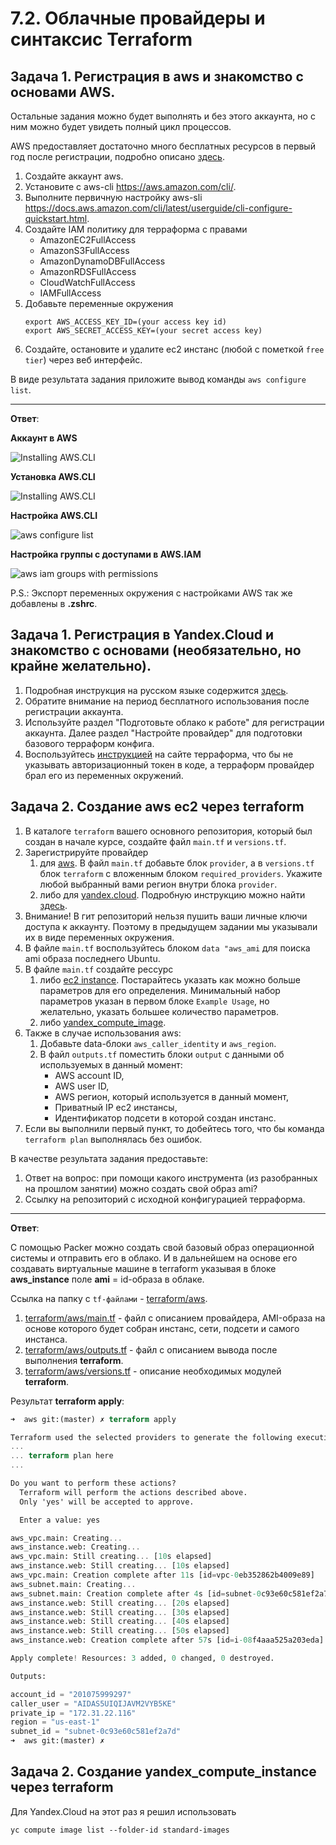 # 7.2. Облачные провайдеры и синтаксис Terraform

## Задача 1. Регистрация в aws и знакомство с основами AWS.

Остальные задания можно будет выполнять и без этого аккаунта, но с ним можно будет увидеть полный цикл процессов. 

AWS предоставляет достаточно много бесплатных ресурсов в первый год после регистрации, подробно описано [здесь](https://aws.amazon.com/free/).
1. Создайте аккаунт aws.
1. Установите c aws-cli https://aws.amazon.com/cli/.
1. Выполните первичную настройку aws-sli https://docs.aws.amazon.com/cli/latest/userguide/cli-configure-quickstart.html.
1. Создайте IAM политику для терраформа c правами
    * AmazonEC2FullAccess
    * AmazonS3FullAccess
    * AmazonDynamoDBFullAccess
    * AmazonRDSFullAccess
    * CloudWatchFullAccess
    * IAMFullAccess
1. Добавьте переменные окружения 
    ```
    export AWS_ACCESS_KEY_ID=(your access key id)
    export AWS_SECRET_ACCESS_KEY=(your secret access key)
    ```
1. Создайте, остановите и удалите ec2 инстанс (любой с пометкой `free tier`) через веб интерфейс. 

В виде результата задания приложите вывод команды `aws configure list`.

---

**Ответ**:

**Аккаунт в AWS**

![Installing AWS.CLI](assets/aws-personal-account.jpg)

**Установка AWS.CLI**

![Installing AWS.CLI](assets/installing-aws-cli.jpg)

**Настройка AWS.CLI**

![aws configure list](assets/aws-configure-list.jpg)

**Настройка группы с доступами в AWS.IAM**

![aws iam groups with permissions](assets/aws-iam-groups-with-permissions.jpg)

P.S.: Экспорт переменных окружения с настройками AWS так же добавлены в **.zshrc**.

## Задача 1. Регистрация в Yandex.Cloud и знакомство с основами (необязательно, но крайне желательно).

1. Подробная инструкция на русском языке содержится [здесь](https://cloud.yandex.ru/docs/solutions/infrastructure-management/terraform-quickstart).
2. Обратите внимание на период бесплатного использования после регистрации аккаунта. 
3. Используйте раздел "Подготовьте облако к работе" для регистрации аккаунта. Далее раздел "Настройте провайдер" для подготовки
базового терраформ конфига.
4. Воспользуйтесь [инструкцией](https://registry.terraform.io/providers/yandex-cloud/yandex/latest/docs) на сайте терраформа, что бы 
не указывать авторизационный токен в коде, а терраформ провайдер брал его из переменных окружений.

## Задача 2. Создание aws ec2 через terraform

1. В каталоге `terraform` вашего основного репозитория, который был создан в начале курсе, создайте файл `main.tf` и `versions.tf`.
2. Зарегистрируйте провайдер 
   1. для [aws](https://registry.terraform.io/providers/hashicorp/aws/latest/docs). В файл `main.tf` добавьте
   блок `provider`, а в `versions.tf` блок `terraform` с вложенным блоком `required_providers`. Укажите любой выбранный вами регион 
   внутри блока `provider`.
   2. либо для [yandex.cloud](https://registry.terraform.io/providers/yandex-cloud/yandex/latest/docs). Подробную инструкцию можно найти 
   [здесь](https://cloud.yandex.ru/docs/solutions/infrastructure-management/terraform-quickstart).
3. Внимание! В гит репозиторий нельзя пушить ваши личные ключи доступа к аккаунту. Поэтому в предыдущем задании мы указывали
их в виде переменных окружения. 
4. В файле `main.tf` воспользуйтесь блоком `data "aws_ami` для поиска ami образа последнего Ubuntu.  
5. В файле `main.tf` создайте рессурс 
   1. либо [ec2 instance](https://registry.terraform.io/providers/hashicorp/aws/latest/docs/resources/instance).
   Постарайтесь указать как можно больше параметров для его определения. Минимальный набор параметров указан в первом блоке 
   `Example Usage`, но желательно, указать большее количество параметров.
   2. либо [yandex_compute_image](https://registry.terraform.io/providers/yandex-cloud/yandex/latest/docs/resources/compute_image).
6. Также в случае использования aws:
   1. Добавьте data-блоки `aws_caller_identity` и `aws_region`.
   2. В файл `outputs.tf` поместить блоки `output` с данными об используемых в данный момент: 
       * AWS account ID,
       * AWS user ID,
       * AWS регион, который используется в данный момент, 
       * Приватный IP ec2 инстансы,
       * Идентификатор подсети в которой создан инстанс.  
7. Если вы выполнили первый пункт, то добейтесь того, что бы команда `terraform plan` выполнялась без ошибок. 

В качестве результата задания предоставьте:
1. Ответ на вопрос: при помощи какого инструмента (из разобранных на прошлом занятии) можно создать свой образ ami?
1. Ссылку на репозиторий с исходной конфигурацией терраформа.

--- 
**Ответ**:

С помощью Packer можно создать свой базовый образ операционной системы и отправить его в облако. 
И в дальнейшем на основе его создавать виртуальные машине в terraform указывая в блоке **aws_instance**
поле **ami** = id-образа в облаке.

Ссылка на папку с `tf-файлами` - [terraform/aws](terraform/aws).

1. [terraform/aws/main.tf](terraform/aws/main.tf) - файл с описанием провайдера, AMI-образа на основе которого будет 
собран инстанс, сети, подсети и самого инстанса. 
2. [terraform/aws/outputs.tf](terraform/aws/outputs.tf) - файл с описанием вывода после выполнения **terraform**.
3. [terraform/aws/versions.tf](terraform/aws/versions.tf) - описание необходимых модулей **terraform**.

Результат **terraform apply**:
```terraform
➜  aws git:(master) ✗ terraform apply 

Terraform used the selected providers to generate the following execution plan. Resource actions are indicated with the following symbols:
...
... terraform plan here
...

Do you want to perform these actions?
  Terraform will perform the actions described above.
  Only 'yes' will be accepted to approve.

  Enter a value: yes

aws_vpc.main: Creating...
aws_instance.web: Creating...
aws_vpc.main: Still creating... [10s elapsed]
aws_instance.web: Still creating... [10s elapsed]
aws_vpc.main: Creation complete after 11s [id=vpc-0eb352862b4009e89]
aws_subnet.main: Creating...
aws_subnet.main: Creation complete after 4s [id=subnet-0c93e60c581ef2a7d]
aws_instance.web: Still creating... [20s elapsed]
aws_instance.web: Still creating... [30s elapsed]
aws_instance.web: Still creating... [40s elapsed]
aws_instance.web: Still creating... [50s elapsed]
aws_instance.web: Creation complete after 57s [id=i-08f4aaa525a203eda]

Apply complete! Resources: 3 added, 0 changed, 0 destroyed.

Outputs:

account_id = "201075999297"
caller_user = "AIDAS5UIQIJAVM2VYB5KE"
private_ip = "172.31.22.116"
region = "us-east-1"
subnet_id = "subnet-0c93e60c581ef2a7d"
➜  aws git:(master) ✗ 
```

## Задача 2. Создание yandex_compute_instance через terraform

Для Yandex.Cloud на этот раз я решил использовать 

```commandline
yc compute image list --folder-id standard-images
```
